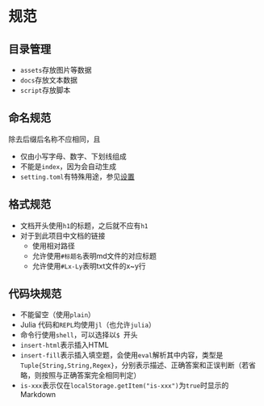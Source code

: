 # 规范
## 目录管理
* `assets`存放图片等数据
* `docs`存放文本数据
* `script`存放脚本

## 命名规范
除去后缀后名称不应相同，且
- 仅由小写字母、数字、下划线组成
- 不能是`index`，因为会自动生成
- `setting.toml`有特殊用途，参见[设置](settings.md)

## 格式规范
* 文档开头使用`h1`的标题，之后就不应有`h1`
* 对于到此项目中文档的链接
	* 使用相对路径
	* 允许使用`#标题名`表明md文件的对应标题
	* 允许使用`#Lx-Ly`表明txt文件的x~y行

## 代码块规范
* 不能留空（使用`plain`）
* Julia 代码和`REPL`均使用`jl`（也允许`julia`）
* 命令行使用`shell`，可以选择以`$ `开头
* `insert-html`表示插入HTML
* `insert-fill`表示插入填空题，会使用`eval`解析其中内容，类型是`Tuple{String,String,Regex}`，分别表示描述、正确答案和正误判断（若省略，则按照与正确答案完全相同判定）
* `is-xxx`表示仅在`localStorage.getItem("is-xxx")`为`true`时显示的Markdown
